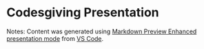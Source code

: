 # Codesgiving Presentation

Notes: Content was generated using [Markdown Preview Enhanced presentation mode](https://shd101wyy.github.io/markdown-preview-enhanced/#/presentation) from [VS Code](https://code.visualstudio.com/).
